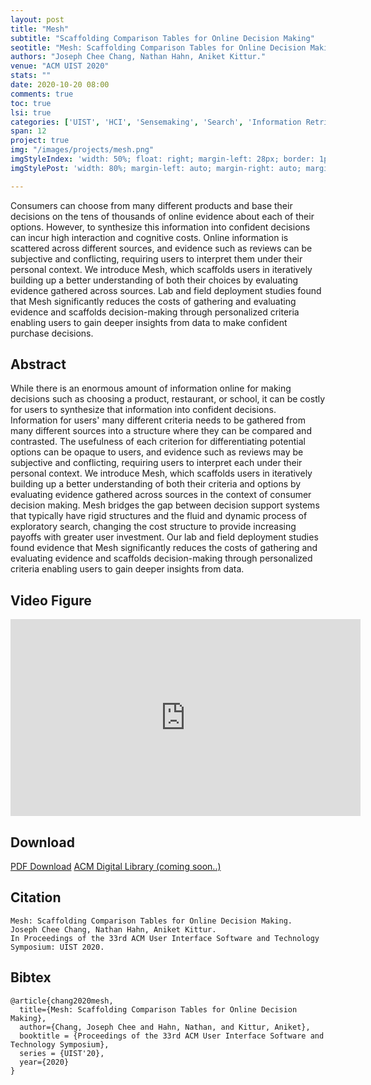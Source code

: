 ```yaml
---
layout: post
title: "Mesh"
subtitle: "Scaffolding Comparison Tables for Online Decision Making"
seotitle: "Mesh: Scaffolding Comparison Tables for Online Decision Making"
authors: "Joseph Chee Chang, Nathan Hahn, Aniket Kittur."
venue: "ACM UIST 2020"
stats: ""
date: 2020-10-20 08:00
comments: true
toc: true
lsi: true
categories: ['UIST', 'HCI', 'Sensemaking', 'Search', 'Information Retrieval', 'Interaction']
span: 12
project: true
img: "/images/projects/mesh.png"
imgStyleIndex: 'width: 50%; float: right; margin-left: 28px; border: 1px solid lightgray;'
imgStylePost: 'width: 80%; margin-left: auto; margin-right: auto; margin-top: 28px; border: 1px solid lightgray;'

---
```


Consumers can choose from many different products and base their decisions on
the tens of thousands of online evidence about each of their options.  However,
to synthesize this information into confident decisions can incur high
interaction and cognitive costs. Online information is scattered across
different sources, and evidence such as reviews can be subjective and
conflicting, requiring users to interpret them under their personal context. We
introduce Mesh, which scaffolds users in iteratively building up a better
understanding of both their choices by evaluating evidence gathered across
sources. Lab and field deployment studies found that Mesh significantly reduces
the costs of gathering and evaluating evidence and scaffolds decision-making
through personalized criteria enabling users to gain deeper insights from data
to make confident purchase decisions.



<!--more-->

Abstract
----------------------
While there is an enormous amount of information online for making decisions
such as choosing a product, restaurant, or school, it can be costly for users
to synthesize that information into confident decisions. Information for users'
many different criteria needs to be gathered from many different sources into a
structure where they can be compared and contrasted. The usefulness of each
criterion for differentiating potential options can be opaque to users, and
evidence such as reviews may be subjective and conflicting, requiring users to
interpret each under their personal context. We introduce Mesh, which
scaffolds users in iteratively building up a better understanding of both their
criteria and options by evaluating evidence gathered across sources in the
context of consumer decision making. Mesh bridges the gap between decision
support systems that typically have rigid structures and the fluid and dynamic
process of exploratory search, changing the cost structure to provide
increasing payoffs with greater user investment. Our lab and field deployment
studies found evidence that Mesh significantly reduces the costs of
gathering and evaluating evidence and scaffolds decision-making through
personalized criteria enabling users to gain deeper insights from data.


Video Figure
----------------------
<iframe width="560" height="315" src="https://www.youtube.com/embed/NqriHlTfVhU?rel=0" frameborder="0" allowfullscreen></iframe>


Download
----------------------
<a class="btn btn-default" href="/images/papers/mesh.pdf" target='_blank' onclick="_gaq.push(['_trackEvent', 'Paper', 'Mesh', 'PDF']);" role="button">PDF Download</a>
<a class="btn btn-default" href="#" target='_blank' onclick="_gaq.push(['_trackEvent', 'Paper', 'Mesh', 'ACM']);"  role="button">ACM Digital Library (coming soon..)</a>


Citation
----------------------
```
Mesh: Scaffolding Comparison Tables for Online Decision Making.
Joseph Chee Chang, Nathan Hahn, Aniket Kittur.
In Proceedings of the 33rd ACM User Interface Software and Technology Symposium: UIST 2020.
```

Bibtex
----------------------
```
@article{chang2020mesh,
  title={Mesh: Scaffolding Comparison Tables for Online Decision Making},
  author={Chang, Joseph Chee and Hahn, Nathan, and Kittur, Aniket},
  booktitle = {Proceedings of the 33rd ACM User Interface Software and Technology Symposium},
  series = {UIST'20},
  year={2020}
}
```
